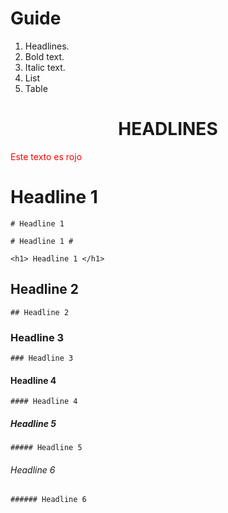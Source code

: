 # Guide

1. Headlines.
2. Bold text.
3. Italic text.
4. List
5. Table


<h1 align="center"> HEADLINES </h1>
<span style="color: red;">Este texto es rojo</span>


# Headline 1 
~~~
# Headline 1
~~~
~~~
# Headline 1 #
~~~
~~~
<h1> Headline 1 </h1>
~~~

## Headline 2
~~~
## Headline 2
~~~

### Headline 3
``` 
### Headline 3
```

#### Headline 4
~~~
#### Headline 4
~~~

##### Headline 5
~~~
##### Headline 5
~~~

###### Headline 6
~~~
###### Headline 6
~~~

